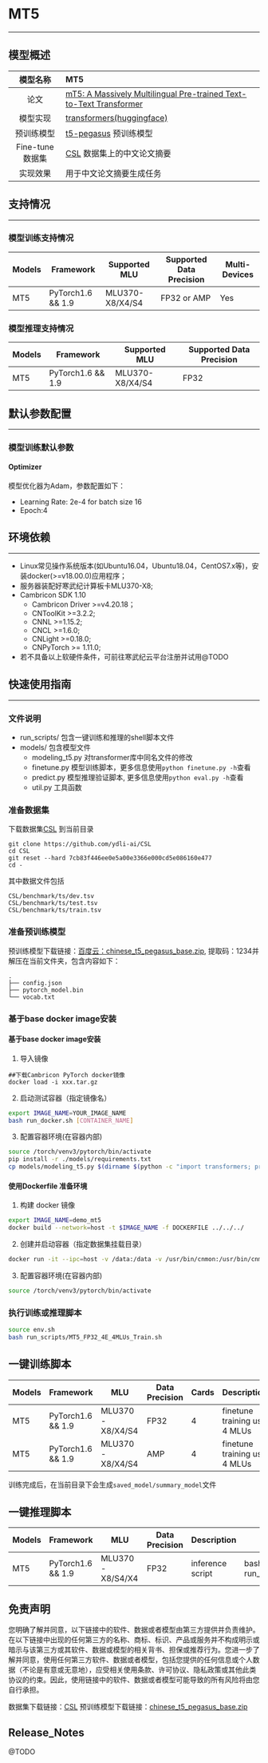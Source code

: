 # MT5
---
## 模型概述
  | 模型名称 | MT5 |
| :---: | :--- |
| 论文 | [mT5: A Massively Multilingual Pre-trained Text-to-Text Transformer](https://arxiv.org/abs/2010.11934) |
| 模型实现| [transformers(huggingface)](https://github.com/huggingface/transformers)|
| 预训练模型 | [t5-pegasus](https://pan.baidu.com/s/15AHh2mm7nmlSd0TzdSI2Pw?pwd=1234) 预训练模型 |
| Fine-tune 数据集 | [CSL](https://github.com/ydli-ai/CSL) 数据集上的中文论文摘要 |
| 实现效果 | 用于中文论文摘要生成任务 |

## 支持情况
---
### 模型训练支持情况
| Models | Framework  | Supported MLU   | Supported Data Precision | Multi-Devices |
| ------ | ---------- | --------------- | ------------------------ | ------------- |
| MT5   | PyTorch1.6 && 1.9 | MLU370-X8/X4/S4 | FP32 or AMP              | Yes           |

### 模型推理支持情况
| Models | Framework  | Supported MLU   | Supported Data Precision |
| ------ | ---------- | --------------- | ------------------------ |
| MT5   | PyTorch1.6 && 1.9 | MLU370-X8/X4/S4 | FP32                     |


## 默认参数配置
---
### 模型训练默认参数

#### Optimizer
模型优化器为Adam，参数配置如下：
- Learning Rate: 2e-4 for batch size 16
- Epoch:4


## 环境依赖
---
- Linux常见操作系统版本(如Ubuntu16.04，Ubuntu18.04，CentOS7.x等)，安装docker(>=v18.00.0)应用程序；
- 服务器装配好寒武纪计算板卡MLU370-X8;
- Cambricon SDK 1.10
  - Cambricon Driver >=v4.20.18；
  - CNToolKit >=3.2.2;
  - CNNL >=1.15.2;
  - CNCL >=1.6.0;
  - CNLight >=0.18.0;
  - CNPyTorch >= 1.11.0;
- 若不具备以上软硬件条件，可前往寒武纪云平台注册并试用@TODO

## 快速使用指南
---
### 文件说明
- run_scripts/ 包含一键训练和推理的shell脚本文件
- models/ 包含模型文件
  - modeling_t5.py 对transformer库中同名文件的修改
  - finetune.py 模型训练脚本，更多信息使用`python finetune.py -h`查看
  - predict.py 模型推理验证脚本, 更多信息使用`python eval.py -h`查看
  - util.py 工具函数

### 准备数据集
下载数据集[CSL](https://rajpurkar.github.io/SQuAD-explorer/) 到当前目录
```
git clone https://github.com/ydli-ai/CSL
cd CSL
git reset --hard 7cb83f446ee0e5a00e3366e000cd5e086160e477
cd -
```

其中数据文件包括
```
CSL/benchmark/ts/dev.tsv
CSL/benchmark/ts/test.tsv
CSL/benchmark/ts/train.tsv
```

### 准备预训练模型
预训练模型下载链接：[百度云：chinese_t5_pegasus_base.zip](https://pan.baidu.com/s/15AHh2mm7nmlSd0TzdSI2Pw?pwd=1234), 提取码：1234并解压在当前文件夹，包含内容如下：

```
.
├── config.json
├── pytorch_model.bin
└── vocab.txt
```



### 基于base docker image安装

#### 基于base docker image安装
1. 导入镜像
```
##下载Cambricon PyTorch docker镜像
docker load -i xxx.tar.gz
```
2. 启动测试容器（指定镜像名）
```bash
export IMAGE_NAME=YOUR_IMAGE_NAME
bash run_docker.sh [CONTAINER_NAME]
```
3. 配置容器环境(在容器内部)
```bash
source /torch/venv3/pytorch/bin/activate
pip install -r ./models/requirements.txt
cp models/modeling_t5.py $(dirname $(python -c "import transformers; print(transformers.__file__)"))/models/t5/modeling_t5.py
```

#### 使用Dockerfile 准备环境
1. 构建 docker 镜像
```bash
export IMAGE_NAME=demo_mt5
docker build --network=host -t $IMAGE_NAME -f DOCKERFILE ../../../
```
2. 创建并启动容器（指定数据集挂载目录）
```bash
docker run -it --ipc=host -v /data:/data -v /usr/bin/cnmon:/usr/bin/cnmon --device /dev/cambricon_ctl --privileged --name mlu_mt5 --network=host $IMAGE_NAME
```

3. 配置容器环境(在容器内部)
```bash
source /torch/venv3/pytorch/bin/activate
```

### 执行训练或推理脚本

```bash
source env.sh
bash run_scripts/MT5_FP32_4E_4MLUs_Train.sh
```
## 一键训练脚本
| Models | Framework  | MLU             | Data Precision | Cards | Description                  | Run                                         |
| ------ | ---------- | --------------- | -------------- | ----- | ---------------------------- | ------------------------------------------- |
| MT5    | PyTorch1.6 && 1.9 | MLU370-X8/X4/S4 | FP32           | 4     | finetune training use 4 MLUs | bash run_scripts/MT5_FP32_4E_4MLUs_Train.sh |
| MT5    | PyTorch1.6 && 1.9 | MLU370-X8/X4/S4 | AMP            | 4     | finetune training use 4 MLUs | bash run_scripts/MT5_AMP_4E_4MLUs_Train.sh  |

训练完成后，在当前目录下会生成`saved_model/summary_model`文件

## 一键推理脚本


| Models | Framework  | MLU             | Data Precision | Description      | Run                           |
| ------ | ---------- | --------------- | -------------- | ---------------- | ----------------------------- |
| MT5    | PyTorch1.6 && 1.9 | MLU370-X8/S4/X4 | FP32           | inference script | bash run_scripts/MT5_Infer.sh |


## 免责声明
您明确了解并同意，以下链接中的软件、数据或者模型由第三方提供并负责维护。在以下链接中出现的任何第三方的名称、商标、标识、产品或服务并不构成明示或暗示与该第三方或其软件、数据或模型的相关背书、担保或推荐行为。您进一步了解并同意，使用任何第三方软件、数据或者模型，包括您提供的任何信息或个人数据（不论是有意或无意地），应受相关使用条款、许可协议、隐私政策或其他此类协议的约束。因此，使用链接中的软件、数据或者模型可能导致的所有风险将由您自行承担。

数据集下载链接：[CSL](https://github.com/ydli-ai/CSL)
预训练模型下载链接：[chinese_t5_pegasus_base.zip](https://pan.baidu.com/s/15AHh2mm7nmlSd0TzdSI2Pw?pwd=1234)


## Release_Notes
@TODO
